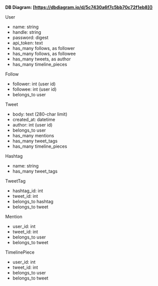 **DB Diagram: [https://dbdiagram.io/d/5c7430a6f7c5bb70c72f1eb8]()**

User

- name: string
- handle: string
- password: digest
- api_token: text
- has_many follows, as follower
- has_many follows, as followee
- has_many tweets, as author
- has_many timeline\_pieces

Follow

- follower: int (user id)
- followee: int (user id)
- belongs_to user

Tweet

- body: text (280-char limit)
- created_at: datetime
- author: int (user id)
- belongs_to user
- has_many mentions
- has_many tweet\_tags
- has_many timeline\_pieces

Hashtag

- name: string
- has_many tweet\_tags

TweetTag

- hashtag_id: int
- tweet_id: int
- belongs_to hashtag
- belongs_to tweet

Mention

- user_id: int
- tweet_id: int
- belongs_to user
- belongs_to tweet

TimelinePiece

- user_id: int
- tweet_id: int
- belongs_to user
- belongs_to tweet